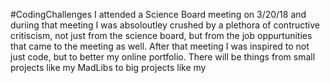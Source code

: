 #CodingChallenges
I attended a Science Board meeting on 3/20/18 and duriing that meeting I was absoloutley crushed by a plethora of contructive critiscism,
not just from the science board, but from the job oppurtunities that came to the meeting as well. After that meeting I was inspired to not
just code, but to better my online portfolio. There will be things from small projects like my MadLibs to big projects like my 
